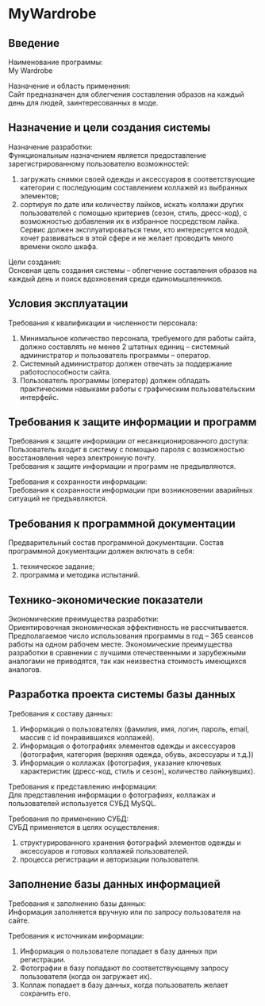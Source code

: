 # MyWardrobe
## Введение
Наименование программы:<br>
My Wardrobe<br>

Назначение и область применения:<br>
Сайт предназначен для облегчения составления образов на каждый день для людей, заинтересованных в моде. 
## Назначение и цели создания системы
Назначение разработки:<br> 
Функциональным назначением является предоставление зарегистрированному пользователю возможностей:<br>
1.	загружать снимки своей одежды и аксессуаров в соответствующие категории с последующим составлением коллажей из выбранных элементов;
2.	сортируя по дате или количеству лайков, искать коллажи других пользователей с помощью критериев (сезон, стиль, дресс-код), с возможностью добавления их в избранное        посредством лайка.<br>
Сервис должен эксплуатироваться теми, кто интересуется модой, хочет развиваться в этой сфере и не желает проводить много времени около шкафа.<br>

Цели создания:<br>
Основная цель создания системы – облегчение составления образов на каждый день и поиск вдохновения среди единомышленников.
## Условия эксплуатации
Требования к квалификации и численности персонала:<br>
1.  Минимальное количество персонала, требуемого для работы сайта, должно составлять не менее 2 штатных единиц – системный администратор и пользователь программы – оператор.
2.  Системный администратор должен отвечать за поддержание работоспособности сайта.
3.  Пользователь программы (оператор) должен обладать практическими навыками работы с графическим пользовательским интерфейс.
## Требования к защите информации и программ
Требования к защите информации от несанкционированного доступа:<br>
Пользователь входит в систему с помощью пароля с возможностью восстановления через электронную почту.<br>
Требования к защите информации и программ не предъявляются.<br>

Требования к сохранности информации:<br>
Требования к сохранности информации при возникновении аварийных ситуаций не предъявляются.
## Требования к программной документации
Предварительный состав программной документации. Состав программной документации должен включать в себя:<br>
1.	техническое задание;
2.	программа и методика испытаний.
## Технико-экономические показатели
Экономические преимущества разработки:<br>
Ориентировочная экономическая эффективность не рассчитывается. Предполагаемое число использования программы в год – 365 сеансов работы на одном рабочем месте.   Экономические преимущества разработки в сравнении с лучшими отечественными и зарубежными аналогами не приводятся, так как неизвестна стоимость имеющихся аналогов.
## Разработка проекта системы базы данных
Требования к составу данных:<br>
1.	Информация о пользователях (фамилия, имя, логин, пароль, email, массив с id понравившихся коллажей).
2.	Информация о фотографиях элементов одежды и аксессуаров (фотография, категория (верхняя одежда, обувь, аксессуары и т.д.))
3.	Информация о коллажах (фотография, указание ключевых характеристик (дресс-код, стиль и сезон), количество лайкнувших).

Требования к представлению информации:<br>
Для представления информации о фотографиях, коллажах и пользователей используется СУБД MySQL.<br>

Требования по применению СУБД:<br>
СУБД применяется в целях осуществления:<br>
1.	структурированного хранения фотографий элементов одежды и аксессуаров и готовых коллажей пользователей.
2.	процесса регистрации и авторизации пользователя.
## Заполнение базы данных информацией
Требования к заполнению базы данных:<br>
Информация заполняется вручную или по запросу пользователя на сайте.<br>

Требования к источникам информации:<br>
1.	Информация о пользователе попадает в базу данных при регистрации.
2.	Фотографии в базу попадают по соответствующему запросу пользователя (когда он загружает их).
3.	Коллаж попадает в базу данных, когда пользователь желает сохранить его. 

